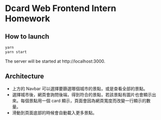 # Dcard Web Frontend Intern Homework

## How to launch
```bash
yarn
yarn start
```
The server will be started at http://localhost:3000.

## Architecture
* 上方的 Navbar 可以選擇要篩選哪個城市的景點，或是查看全部的景點。
* 選擇城市後，網頁會詢問後端，得到符合的景點，若該景點有圖片也會顯示出來。每個景點用一個 card 顯示，頁面會因為網頁寬度而改變一行顯示的數量。
* 滑動到頁面底部的時候會自動載入更多景點。